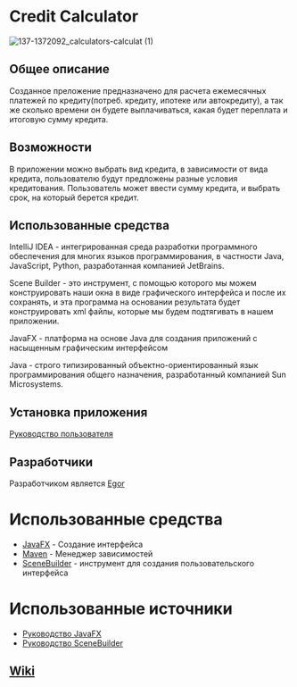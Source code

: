 # Credit Calculator

![137-1372092_calculators-calculat (1)](https://user-images.githubusercontent.com/98217566/209774048-2425b5c6-3731-4303-b367-8903466afa35.png)

## Общее описание

Созданное преложение предназначено для расчета ежемесячных платежей по кредиту(потреб. кредиту, ипотеке или автокредиту), а так же сколько времени он будете выплачиваться, какая будет переплата и итоговую сумму кредита.

## Возможности

В приложении можно выбрать вид кредита, в зависимости от вида кредита, пользователю будут предложены разные условия кредитования. Пользователь может ввести сумму кредита, и выбрать срок, на который берется кредит.

## Использованные средства
IntelliJ IDEA - интегрированная среда разработки программного обеспечения для многих языков программирования, в частности Java, JavaScript, Python, разработанная компанией JetBrains.

Scene Builder - это инструмент, с помощью которого мы можем конструировать наши окна в виде графического интерфейса и после их сохранять, и эта программа на основании результата будет конструировать xml файлы, которые мы будем подтягивать в нашем приложении.

JavaFX - платформа на основе Java для создания приложений с насыщенным графическим интерфейсом

Java - cтрого типизированный объектно-ориентированный язык программирования общего назначения, разработанный компанией Sun Microsystems.

## Установка приложения
[Руководство пользователя](https://docs.google.com/document/d/1E19pQrn9ZiJoYec1_XfY8Sm1cdcIwwEY/edit)

## Разработчики
Разработчиком является [Еgor](https://github.com/rhythmxqq)

# Использованные средства
- [JavaFX](https://openjfx.io/) - Создание интерфейса
- [Maven](https://maven.apache.org/) - Менеджер зависимостей
- [SceneBuilder](https://gluonhq.com/products/scene-builder/) - инструмент для создания пользовательского интерфейса
# Использованные источники
- [Руководство JavaFX](https://metanit.com/java/javafx/)
- [Руководство SceneBuilder](https://habr.com/ru/post/474982/)
## [Wiki](https://github.com/rhythmxqq/CalcExeCredits/wiki)
